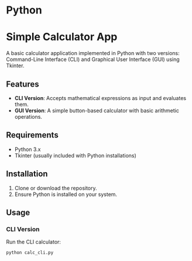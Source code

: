 # Python
# Simple Calculator App

A basic calculator application implemented in Python with two versions: Command-Line Interface (CLI) and Graphical User Interface (GUI) using Tkinter.

## Features

- **CLI Version**: Accepts mathematical expressions as input and evaluates them.
- **GUI Version**: A simple button-based calculator with basic arithmetic operations.

## Requirements

- Python 3.x
- Tkinter (usually included with Python installations)

## Installation

1. Clone or download the repository.
2. Ensure Python is installed on your system.

## Usage

### CLI Version

Run the CLI calculator:

```bash
python calc_cli.py
